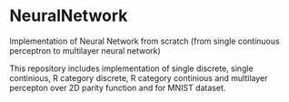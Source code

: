 # NeuralNetwork
Implementation of Neural Network from scratch (from single continuous perceptron to multilayer neural network)

This repository includes implementation of single discrete, single continious, R category discrete, R category continious and multilayer percepton over 2D parity function and for MNIST dataset.
